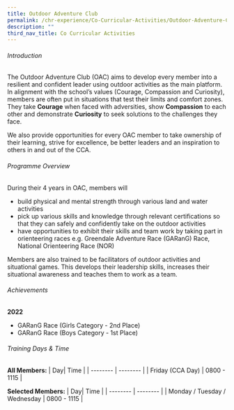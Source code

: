 ```yaml
---
title: Outdoor Adventure Club
permalink: /chr-experience/Co-Curricular-Activities/Outdoor-Adventure-Club/
description: ""
third_nav_title: Co Curricular Activities
---
```

###### Introduction
The Outdoor Adventure Club (OAC) aims to develop every member into a resilient and confident leader using outdoor activities as the main platform. In alignment with the school’s values (Courage, Compassion and Curiosity), members are often put in situations that test their limits and comfort zones. They take **Courage** when faced with adversities, show **Compassion** to each other and demonstrate **Curiosity** to seek solutions to the challenges they face. 

We also provide opportunities for every OAC member to take ownership of their learning, strive for excellence, be better leaders and an inspiration to others in and out of the CCA.

###### Programme Overview
During their 4 years in OAC, members will
- build physical and mental strength through various land and water activities
- pick up various skills and knowledge through relevant certifications so that they can safely and confidently take on the outdoor activities
- have opportunities to exhibit their skills and team work by taking part in orienteering races e.g. Greendale Adventure Race (GARanG) Race, National Orienteering Race (NOR)

Members are also trained to be facilitators of outdoor activities and situational games. This develops their leadership skills, increases their situational awareness and teaches them to work as a team.

###### Achievements
**2022**
- GARanG Race (Girls Category - 2nd Place)
- GARanG Race (Boys Category - 1st Place)

###### Training Days &amp; Time
**All Members:**
| Day| Time | 
| -------- | -------- | 
| Friday (CCA Day) | 0800 - 1115 |

**Selected Members:**
| Day| Time | 
| -------- | -------- | 
| Monday / Tuesday / Wednesday | 0800 - 1115 |